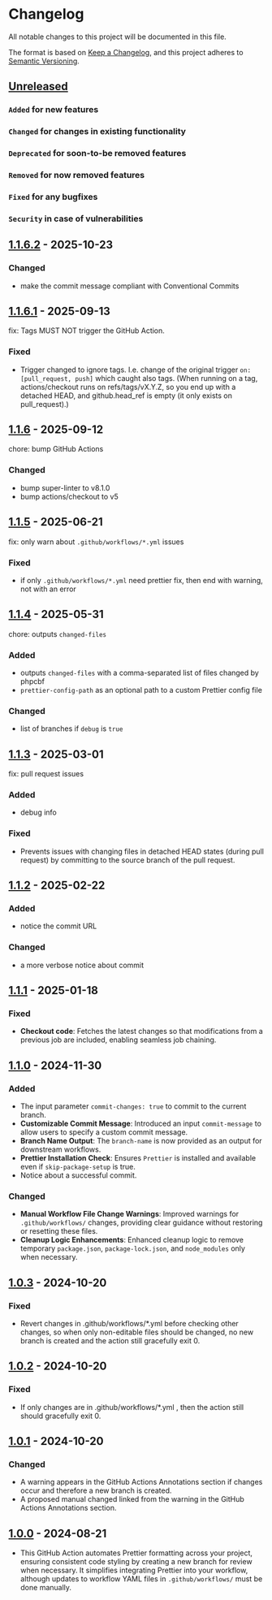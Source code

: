 # Changelog

All notable changes to this project will be documented in this file.

The format is based on [Keep a Changelog](https://keepachangelog.com/en/1.0.0/),
and this project adheres to [Semantic Versioning](https://semver.org/spec/v2.0.0.html).

## [Unreleased]

### `Added` for new features

### `Changed` for changes in existing functionality

### `Deprecated` for soon-to-be removed features

### `Removed` for now removed features

### `Fixed` for any bugfixes

### `Security` in case of vulnerabilities

## [1.1.6.2] - 2025-10-23

### Changed

- make the commit message compliant with Conventional Commits

## [1.1.6.1] - 2025-09-13

fix: Tags MUST NOT trigger the GitHub Action.

### Fixed

- Trigger changed to ignore tags. I.e. change of the original trigger `on: [pull_request, push]` which caught also tags. (When running on a tag, actions/checkout runs on refs/tags/vX.Y.Z, so you end up with a detached HEAD, and github.head_ref is empty (it only exists on pull_request).)

## [1.1.6] - 2025-09-12

chore: bump GitHub Actions

### Changed

- bump super-linter to v8.1.0
- bump actions/checkout to v5

## [1.1.5] - 2025-06-21

fix: only warn about `.github/workflows/*.yml` issues

### Fixed

- if only `.github/workflows/*.yml` need prettier fix, then end with warning, not with an error

## [1.1.4] - 2025-05-31

chore: outputs `changed-files`

### Added

- outputs `changed-files` with a comma-separated list of files changed by phpcbf
- `prettier-config-path` as an optional path to a custom Prettier config file

### Changed

- list of branches if `debug` is `true`

## [1.1.3] - 2025-03-01

fix: pull request issues

### Added

- debug info

### Fixed

- Prevents issues with changing files in detached HEAD states (during pull request) by committing to the source branch of the pull request.

## [1.1.2] - 2025-02-22

### Added

- notice the commit URL

### Changed

- a more verbose notice about commit

## [1.1.1] - 2025-01-18

### Fixed

- **Checkout code**: Fetches the latest changes so that modifications from a previous job are included, enabling seamless job chaining.

## [1.1.0] - 2024-11-30

### Added

- The input parameter `commit-changes: true` to commit to the current branch.
- **Customizable Commit Message**: Introduced an input `commit-message` to allow users to specify a custom commit message.
- **Branch Name Output**: The `branch-name` is now provided as an output for downstream workflows.
- **Prettier Installation Check**: Ensures `Prettier` is installed and available even if `skip-package-setup` is true.
- Notice about a successful commit.

### Changed

- **Manual Workflow File Change Warnings**: Improved warnings for `.github/workflows/` changes, providing clear guidance without restoring or resetting these files.
- **Cleanup Logic Enhancements**: Enhanced cleanup logic to remove temporary `package.json`, `package-lock.json`, and `node_modules` only when necessary.

## [1.0.3] - 2024-10-20

### Fixed

- Revert changes in .github/workflows/\*.yml before checking other changes, so when only non-editable files should be changed, no new branch is created and the action still gracefully exit 0.

## [1.0.2] - 2024-10-20

### Fixed

- If only changes are in .github/workflows/\*.yml , then the action still should gracefully exit 0.

## [1.0.1] - 2024-10-20

### Changed

- A warning appears in the GitHub Actions Annotations section if changes occur and therefore a new branch is created.
- A proposed manual changed linked from the warning in the GitHub Actions Annotations section.

## [1.0.0] - 2024-08-21

- This GitHub Action automates Prettier formatting across your project, ensuring consistent code styling by creating a new branch for review when necessary. It simplifies integrating Prettier into your workflow, although updates to workflow YAML files in `.github/workflows/` must be done manually.

[Unreleased]: https://github.com/WorkOfStan/prettier-fix/compare/v1.1.6.2...HEAD
[1.1.6.2]: https://github.com/WorkOfStan/prettier-fix/compare/v1.1.6.1...v1.1.6.2?w=1
[1.1.6.1]: https://github.com/WorkOfStan/prettier-fix/compare/v1.1.6...v1.1.6.1?w=1
[1.1.6]: https://github.com/WorkOfStan/prettier-fix/compare/v1.1.5...v1.1.6?w=1
[1.1.5]: https://github.com/WorkOfStan/prettier-fix/compare/v1.1.4...v1.1.5?w=1
[1.1.4]: https://github.com/WorkOfStan/prettier-fix/compare/v1.1.3...v1.1.4?w=1
[1.1.3]: https://github.com/WorkOfStan/prettier-fix/compare/v1.1.2...v1.1.3?w=1
[1.1.2]: https://github.com/WorkOfStan/prettier-fix/compare/v1.1.1...v1.1.2?w=1
[1.1.1]: https://github.com/WorkOfStan/prettier-fix/compare/v1.1.0...v1.1.1?w=1
[1.1.0]: https://github.com/WorkOfStan/prettier-fix/compare/v1.0.3...v1.1.0?w=1
[1.0.3]: https://github.com/WorkOfStan/prettier-fix/compare/v1.0.2...v1.0.3?w=1
[1.0.2]: https://github.com/WorkOfStan/prettier-fix/compare/v1.0.1...v1.0.2?w=1
[1.0.1]: https://github.com/WorkOfStan/prettier-fix/compare/v1.0.0...v1.0.1?w=1
[1.0.0]: https://github.com/WorkOfStan/prettier-fix/releases/tag/v1.0.0
